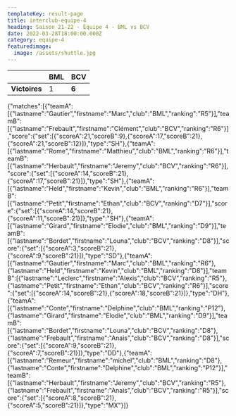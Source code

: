 ```yaml
---
templateKey: result-page
title: interclub-equipe-4
heading: Saison 21-22 - Équipe 4 - BML vs BCV
date: 2022-03-28T18:00:00.000Z
category: equipe-4
featuredimage:
  image: /assets/shuttle.jpg
---
```

|               | BML   | BCV |
| ------------- | ----- | --- |
| **Victoires** | 1 | **6**   |

<scoreboard>{"matches":[{"teamA":[{"lastname":"Gautier","firstname":"Marc","club":"BML","ranking":"R5"}],"teamB":[{"lastname":"Frebault","firstname":"Clément","club":"BCV","ranking":"R6"}],"score":{"set":[{"scoreA":21,"scoreB":9},{"scoreA":17,"scoreB":21},{"scoreA":21,"scoreB":12}]},"type":"SH"},{"teamA":[{"lastname":"Rome","firstname":"Matthieu","club":"BML","ranking":"R6"}],"teamB":[{"lastname":"Herbault","firstname":"Jeremy","club":"BCV","ranking":"R6"}],"score":{"set":[{"scoreA":14,"scoreB":21},{"scoreA":17,"scoreB":21}]},"type":"SH"},{"teamA":[{"lastname":"Held","firstname":"Kevin","club":"BML","ranking":"R6"}],"teamB":[{"lastname":"Petit","firstname":"Ethan","club":"BCV","ranking":"D7"}],"score":{"set":[{"scoreA":14,"scoreB":21},{"scoreA":11,"scoreB":21}]},"type":"SH"},{"teamA":[{"lastname":"Girard","firstname":"Elodie","club":"BML","ranking":"D9"}],"teamB":[{"lastname":"Bordet","firstname":"Louna","club":"BCV","ranking":"D8"}],"score":{"set":[{"scoreA":3,"scoreB":21},{"scoreA":9,"scoreB":21}]},"type":"SD"},{"teamA":[{"lastname":"Gautier","firstname":"Marc","club":"BML","ranking":"R6"},{"lastname":"Held","firstname":"Kevin","club":"BML","ranking":"D8"}],"teamB":[{"lastname":"Leclerc","firstname":"Alexis","club":"BCV","ranking":"R5"},{"lastname":"Petit","firstname":"Ethan","club":"BCV","ranking":"R6"}],"score":{"set":[{"scoreA":14,"scoreB":21},{"scoreA":18,"scoreB":21}]},"type":"DH"},{"teamA":[{"lastname":"Conte","firstname":"Delphine","club":"BML","ranking":"P12"},{"lastname":"Girard","firstname":"Elodie","club":"BML","ranking":"D9"}],"teamB":[{"lastname":"Bordet","firstname":"Louna","club":"BCV","ranking":"D8"},{"lastname":"Frebault","firstname":"Anais","club":"BCV","ranking":"D8"}],"score":{"set":[{"scoreA":9,"scoreB":21},{"scoreA":7,"scoreB":21}]},"type":"DD"},{"teamA":[{"lastname":"Remeur","firstname":"michel","club":"BML","ranking":"D8"},{"lastname":"Conte","firstname":"Delphine","club":"BML","ranking":"P12"}],"teamB":[{"lastname":"Herbault","firstname":"Jeremy","club":"BCV","ranking":"R5"},{"lastname":"Frebault","firstname":"Anais","club":"BCV","ranking":"R5"}],"score":{"set":[{"scoreA":8,"scoreB":21},{"scoreA":5,"scoreB":21}]},"type":"MX"}]}</scoreboard>
